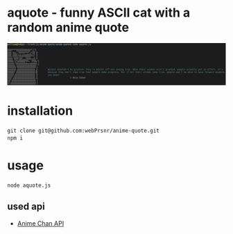 # aquote - funny ASCII cat with a random anime quote

<img src="__images/image.png">

# installation

`git clone git@github.com:webPrsnr/anime-quote.git`<br>
`npm i`

# usage

`node aquote.js`

## used api

- [Anime Chan API](https://github.com/rocktimsaikia/anime-chan)
